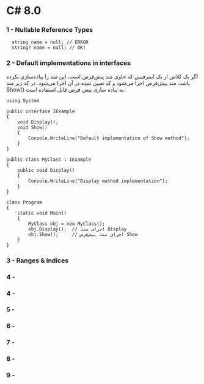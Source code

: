 # C# 8.0
### 1 - Nullable Reference Types
```
  string name = null; // ERROR
  string? name = null; // OK!
```
### 2 - Default implementations in interfaces
 اگر یک کلاس از یک اینترفیس که حاوی متد پیش‌فرض است، این متد را پیاده‌سازی نکرده باشد، متد پیش‌فرض اجرا می‌شود و کد تعیین شده در آن اجرا می‌شود. در کد زیر متد Show() به پیاده سازی پیش فرض قابل استفاده است.
```
using System

public interface IExample
{
    void Display();
    void Show()
    {
        Console.WriteLine("Default implementation of Show method");
    }
}

public class MyClass : IExample
{
    public void Display()
    {
        Console.WriteLine("Display method implementation");
    }
}

class Program
{
    static void Main()
    {
        MyClass obj = new MyClass();
        obj.Display();  // اجرای متد Display
        obj.Show();     // اجرای متد پیش‌فرض Show
    }
}

```
### 3 - Ranges & Indices
### 4 - 
### 4 - 
### 5 - 
### 6 - 
### 7 - 
### 8 - 
### 9 - 
